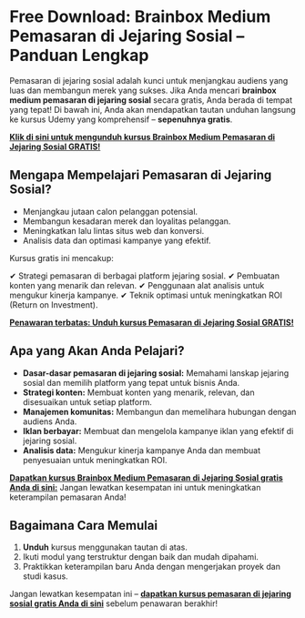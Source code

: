 # Free Download: Brainbox Medium Pemasaran di Jejaring Sosial – Panduan Lengkap

Pemasaran di jejaring sosial adalah kunci untuk menjangkau audiens yang luas dan membangun merek yang sukses. Jika Anda mencari **brainbox medium pemasaran di jejaring sosial** secara gratis, Anda berada di tempat yang tepat! Di bawah ini, Anda akan mendapatkan tautan unduhan langsung ke kursus Udemy yang komprehensif – **sepenuhnya gratis**.

[**Klik di sini untuk mengunduh kursus Brainbox Medium Pemasaran di Jejaring Sosial GRATIS!**](https://udemywork.com/brainbox-medium-pemasaran-di-jejaring-sosial)

## Mengapa Mempelajari Pemasaran di Jejaring Sosial?

*   Menjangkau jutaan calon pelanggan potensial.
*   Membangun kesadaran merek dan loyalitas pelanggan.
*   Meningkatkan lalu lintas situs web dan konversi.
*   Analisis data dan optimasi kampanye yang efektif.

Kursus gratis ini mencakup:

✔ Strategi pemasaran di berbagai platform jejaring sosial.
✔ Pembuatan konten yang menarik dan relevan.
✔ Penggunaan alat analisis untuk mengukur kinerja kampanye.
✔ Teknik optimasi untuk meningkatkan ROI (Return on Investment).

[**Penawaran terbatas: Unduh kursus Pemasaran di Jejaring Sosial GRATIS!**](https://udemywork.com/brainbox-medium-pemasaran-di-jejaring-sosial)

## Apa yang Akan Anda Pelajari?

*   **Dasar-dasar pemasaran di jejaring sosial:** Memahami lanskap jejaring sosial dan memilih platform yang tepat untuk bisnis Anda.
*   **Strategi konten:** Membuat konten yang menarik, relevan, dan disesuaikan untuk setiap platform.
*   **Manajemen komunitas:** Membangun dan memelihara hubungan dengan audiens Anda.
*   **Iklan berbayar:** Membuat dan mengelola kampanye iklan yang efektif di jejaring sosial.
*   **Analisis data:** Mengukur kinerja kampanye Anda dan membuat penyesuaian untuk meningkatkan ROI.

[**Dapatkan kursus Brainbox Medium Pemasaran di Jejaring Sosial gratis Anda di sini:**](https://udemywork.com/brainbox-medium-pemasaran-di-jejaring-sosial) Jangan lewatkan kesempatan ini untuk meningkatkan keterampilan pemasaran Anda!

## Bagaimana Cara Memulai

1.  **Unduh** kursus menggunakan tautan di atas.
2.  Ikuti modul yang terstruktur dengan baik dan mudah dipahami.
3.  Praktikkan keterampilan baru Anda dengan mengerjakan proyek dan studi kasus.

Jangan lewatkan kesempatan ini – **[dapatkan kursus pemasaran di jejaring sosial gratis Anda di sini](https://udemywork.com/brainbox-medium-pemasaran-di-jejaring-sosial)** sebelum penawaran berakhir!
